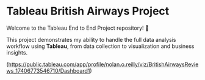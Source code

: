 # Tableau British Airways Project
Welcome to the Tableau End to End Project repository! 🚀

This project demonstrates my ability to handle the full data analysis workflow using **Tableau**, from data collection to visualization and business insights.

(https://public.tableau.com/app/profile/nolan.o.reilly/viz/BritishAirwaysReviews_17406773546710/Dashboard1)

